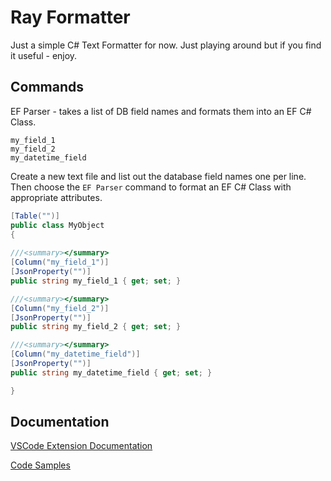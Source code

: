﻿# Ray Formatter

Just a simple C# Text Formatter for now. Just playing around but if you find it useful - enjoy.

## Commands

EF Parser - takes a list of DB field names and formats them into an EF C# Class.

```
my_field_1
my_field_2
my_datetime_field
```

Create a new text file and list out the database field names one per line.
Then choose the `EF Parser` command to format an EF C# Class with appropriate attributes.

```csharp
[Table("")]
public class MyObject
{
	
///<summary></summary>
[Column("my_field_1")]
[JsonProperty("")]
public string my_field_1 { get; set; }

///<summary></summary>
[Column("my_field_2")]
[JsonProperty("")]
public string my_field_2 { get; set; }

///<summary></summary>
[Column("my_datetime_field")]
[JsonProperty("")]
public string my_datetime_field { get; set; }

}
```

## Documentation

[VSCode Extension Documentation](https://code.visualstudio.com/api)

[Code Samples](https://github.com/microsoft/vscode-extension-samples)